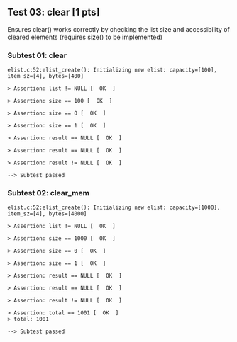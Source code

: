 ## Test 03: clear [1 pts]

Ensures clear() works correctly by checking the list size and accessibility of cleared elements (requires size() to be implemented)

### Subtest 01: clear
```
elist.c:52:elist_create(): Initializing new elist: capacity=[100], item_sz=[4], bytes=[400]

> Assertion: list != NULL [  OK  ]

> Assertion: size == 100 [  OK  ]

> Assertion: size == 0 [  OK  ]

> Assertion: size == 1 [  OK  ]

> Assertion: result == NULL [  OK  ]

> Assertion: result == NULL [  OK  ]

> Assertion: result != NULL [  OK  ]

--> Subtest passed
```

### Subtest 02: clear_mem
```
elist.c:52:elist_create(): Initializing new elist: capacity=[1000], item_sz=[4], bytes=[4000]

> Assertion: list != NULL [  OK  ]

> Assertion: size == 1000 [  OK  ]

> Assertion: size == 0 [  OK  ]

> Assertion: size == 1 [  OK  ]

> Assertion: result == NULL [  OK  ]

> Assertion: result == NULL [  OK  ]

> Assertion: result != NULL [  OK  ]

> Assertion: total == 1001 [  OK  ]
> total: 1001

--> Subtest passed
```

